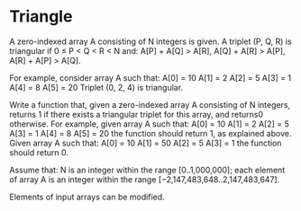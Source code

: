 Triangle
========

A zero-indexed array A consisting of N integers is given. A triplet (P, Q, R) is triangular if 0 ≤ P < Q < R < N and:
A[P] + A[Q] > A[R],
A[Q] + A[R] > A[P],
A[R] + A[P] > A[Q].

For example, consider array A such that:
  A[0] = 10    A[1] = 2    A[2] = 5
  A[3] = 1     A[4] = 8    A[5] = 20
Triplet (0, 2, 4) is triangular.

Write a function that, given a zero-indexed array A consisting of N integers, returns 1 if there exists a triangular triplet for this array, and returns0 otherwise. For example, given array A such that:
  A[0] = 10    A[1] = 2    A[2] = 5
  A[3] = 1     A[4] = 8    A[5] = 20
the function should return 1, as explained above. Given array A such that:
  A[0] = 10    A[1] = 50    A[2] = 5
  A[3] = 1
the function should return 0.

Assume that:
N is an integer within the range [0..1,000,000];
each element of array A is an integer within the range [−2,147,483,648..2,147,483,647].

Elements of input arrays can be modified.
